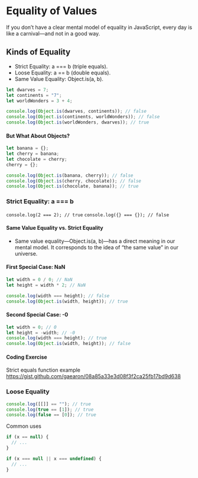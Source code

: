 # Equality of Values

If you don’t have a clear mental model of equality in JavaScript, every day is like a carnival—and not in a good way.

## Kinds of Equality

- Strict Equality: a === b (triple equals).
- Loose Equality: a == b (double equals).
- Same Value Equality: Object.is(a, b).

```js
let dwarves = 7;
let continents = "7";
let worldWonders = 3 + 4;

console.log(Object.is(dwarves, continents)); // false
console.log(Object.is(continents, worldWonders)); // false
console.log(Object.is(worldWonders, dwarves)); // true
```

#### But What About Objects?

```js
let banana = {};
let cherry = banana;
let chocolate = cherry;
cherry = {};

console.log(Object.is(banana, cherry)); // false
console.log(Object.is(cherry, chocolate)); // false
console.log(Object.is(chocolate, banana)); // true
```

### Strict Equality: a === b

`console.log(2 === 2); // true`
`console.log({} === {}); // false`

#### Same Value Equality vs. Strict Equality

- Same value equality—Object.is(a, b)—has a direct meaning in our mental model. It corresponds to the idea of “the same value” in our universe.

#### First Special Case: NaN

```js
let width = 0 / 0; // NaN
let height = width * 2; // NaN

console.log(width === height); // false
console.log(Object.is(width, height)); // true
```

#### Second Special Case: -0

```js
let width = 0; // 0
let height = -width; // -0
console.log(width === height); // true
console.log(Object.is(width, height)); // false
```

#### Coding Exercise

Strict equals function example
https://gist.github.com/gaearon/08a85a33e3d08f3f2ca25fb17bd9d638

### Loose Equality

```js
console.log([[]] == ""); // true
console.log(true == [1]); // true
console.log(false == [0]); // true
```

Common uses

```js
if (x == null) {
  // ...
}

if (x === null || x === undefined) {
  // ...
}
```
